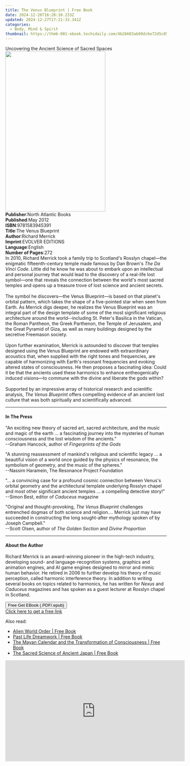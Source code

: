 ```yaml
---
title: The Venus Blueprint | Free Book
date: 2024-12-26T16:28:10.233Z
updated: 2024-12-27T17:21:33.341Z
categories:
  - Body, Mind & Spirit
thumbnail: https://thmb-001-ebook.techidaily.com/4b26683ab09dc6e72d5c85b0372e26ef400cd55b59dea940327201f85b08c37b.jpg
---
```

<main id="book-container">
  <div class="flex flex-col">
    <div class="book-brief flex-1 py-6 px-4 sm:p-6 md:py-10 md:px-8">
      <!-- brief-->
      <div class="book-brief-main">
        Uncovering the Ancient Science of Sacred Spaces
      </div>
    </div>
    <div
      class="book-meta-info flex-1 grid gap-4 col-start-1 col-end-3 row-start-1 sm:mb-6 sm:grid-cols-4 lg:gap-6 lg:col-start-2 lg:row-end-6 lg:row-span-6 lg:mb-0"
    >
      <div
        class="book-meta-info-left place-content-center mt-4 p-4 text-sm leading-6 col-start-2 col-span-2 dark:text-slate-400"
      >
        <img
          class="w-full h-500 object-cover rounded-lg sm:h-255 sm:col-span-2 lg:col-span-full"
          src="https://img-001-ebook.techidaily.com/ac8bcc181335fd5bc45c66e34344254fadb5b2aff80e446c210b2acc57063f58.jpg"
          alt=""
          width="312"
          height="500"
        />
      </div>
      <div
        class="book-meta-info-right mt-2 col-start-1 row-start-2 col-span-3 self-center"
      >
        <!-- meta data  -->
        <div class="flex flex-col px-4 md:px-8">
          <div class="flex-1">
            <strong>Publisher</strong>:<span class="px-2"
              >North Atlantic Books</span
            >
          </div>
          <div class="flex-1">
            <strong>Published</strong>:<span class="px-2">May 2012</span>
          </div>
          <div class="flex-1">
            <strong>ISBN</strong>:<span class="px-2">9781583945391</span>
          </div>
          <div class="flex-1">
            <strong>Title</strong>:<span class="px-2">The Venus Blueprint</span>
          </div>
          <div class="flex-1">
            <strong>Author</strong>:<span class="px-2">Richard Merrick</span>
          </div>
          <div class="flex-1">
            <strong>Imprint</strong>:<span class="px-2">EVOLVER EDITIONS</span>
          </div>
          <div class="flex-1">
            <strong>Language</strong>:<span class="px-2">English</span>
          </div>
          <div class="flex-1">
            <strong>Number of Pages</strong>:<span class="px-2">272</span>
          </div>
        </div>
      </div>
    </div>
    <div class="book-description flex-1 py-6 px-4 sm:p-6 md:py-10 md:px-8">
      <div class="book-description-main">
        <div accordion-content="" id="description">
          In 2010, Richard Merrick took a family trip to Scotland's Rosslyn
          chapel—the enigmatic fifteenth-century temple made famous by Dan
          Brown's <i>The Da Vinci Code</i>. Little did he know he was about to
          embark upon an intellectual and personal journey that would lead to
          the discovery of a real-life lost symbol—one that reveals the
          connection between the world's most sacred temples and opens up a
          treasure trove of lost science and ancient secrets.<br /><br />
          The symbol he discovers—the Venus Blueprint—is based on that planet's
          orbital pattern, which takes the shape of a five-pointed star when
          seen from Earth. As Merrick digs deeper, he realizes the Venus
          Blueprint was an integral part of the design template of some of the
          most significant religious architecture around the world--including
          St. Peter's Basilica in the Vatican, the Roman Pantheon, the Greek
          Parthenon, the Temple of Jerusalem, and the Great Pyramid of Giza, as
          well as many buildings designed by the secretive Freemason society.<br /><br />
          Upon further examination, Merrick is astounded to discover that
          temples designed using the Venus Blueprint are endowed with
          extraordinary acoustics that, when supplied with the right tones and
          frequencies, are capable of harmonizing with Earth's resonant
          frequencies and evoking altered states of consciousness. He then
          proposes a fascinating idea: Could it be that the ancients used these
          harmonics to enhance entheogenically induced visions—to commune with
          the divine and liberate the gods within?<br /><br />
          Supported by an impressive array of historical research and scientific
          analysis, <i>The Venus Blueprint</i> offers compelling evidence of an
          ancient lost culture that was both spiritually and scientifically
          advanced.
        </div>
        <div class="accordion-fader"></div>
      </div>
    </div>
    <div class="book-excerpts flex-1 py-6 px-4 sm:p-6 md:py-10 md:px-8">
      <!-- excerpts-->
      <div class="book-excerpts-main">
        <hr />
        <h4 class="placeholder placeholder-heading">
          <span>In The Press</span>
        </h4>
        <p>
          "An exciting new theory of sacred art, sacred architecture, and the
          music and magic of the earth ... a fascinating journey into the
          mysteries of human consciousness and the lost wisdom of the
          ancients."<br />--Graham Hancock, author of
          <i>Fingerprints of the Gods</i>
        </p>
        <p>
          "A stunning reassessment of mankind's religious and scientific legacy
          ... a beautiful vision of a world once guided by the physics of
          resonance, the symbolism of geometry, and the music of the
          spheres."<br />--Nassim Haramein, The Resonance Project Foundation
        </p>
        <p>
          "... a convincing case for a profound cosmic connection between
          Venus's orbital geometry and the architectural template underlying
          Rosslyn chapel and most other significant ancient temples ... a
          compelling detective story!"<br />--Simon Best, editor of
          <i>Caduceus</i> magazine
        </p>
        <p>
          "Original and thought-provoking, <i>The Venus Blueprint</i> challenges
          entrenched dogmas of both science and religion.... Merrick just may
          have succeeded in constructing the long sought-after mythology spoken
          of by Joseph Campbell."<br />--Scott Olsen, author of
          <i>The Golden Section</i> and <i>Divine Proportion</i>
        </p>
        <p></p>
      </div>
    </div>
    <div class="book-about-author flex-1 py-6 px-4 sm:p-6 md:py-10 md:px-8">
      <!-- about author-->
      <div class="book-main-author-main">
        <hr />
        <h4 class="placeholder placeholder-heading">
          <span>About the Author</span>
        </h4>
        <p>
          Richard Merrick is an award-winning pioneer in the high-tech industry,
          developing sound- and language-recognition systems, graphics and
          animation engines, and AI game engines designed to mirror and mimic
          human behavior. He retired in 2006 to further develop his theory of
          music perception, called harmonic interference theory. In addition to
          writing several books on topics related to harmonics, he has written
          for <i>Nexus</i> and <i>Caduceus</i> magazines and has spoken as a
          guest lecturer at Rosslyn chapel in Scotland.
        </p>
      </div>
    </div>
    <div class="book-free-get flex-1 py-6 px-4 sm:p-6 md:py-10 md:px-8">
      <button
        id="btn-free-get"
        class="bg-blue-500 hover:bg-blue-700 text-white font-bold py-2 px-4 rounded"
      >
        Free Get EBook (.PDF/.epub)
      </button>
      <div id="countdown-display" class="px-2 text-lg mt-2"></div>
      <a
        id="free-link"
        class="hidden bg-blue-500 hover:bg-blue-700 text-white font-bold py-2 px-4 rounded"
        href="https://www.ebooks.com/en-us/book/859331/the-venus-blueprint/richard-merrick/"
        target="_blank"
        >Click here to get a free link</a
      >
    </div>
    <script>
      let countdownTime = 0;
      let countdownInterval = null;
      document
        .getElementById('btn-free-get')
        .addEventListener('click', startCountdown);
      function startCountdown() {
        countdownTime = new Date().getTime() + 60000 * 3;
        countdownInterval = setInterval(updateCountdown, 1000);
        document.getElementById('btn-free-get').disabled = true;
        document
          .getElementById('btn-free-get')
          .classList.add('bg-gray-500', 'cursor-not-allowed');
      }
      function updateCountdown() {
        let currentTime = new Date().getTime();
        let timeLeft = countdownTime - currentTime;
        let secondsLeft = Math.floor(timeLeft / 1000);
        document.getElementById('countdown-display').innerHTML =
          `Remaining time: ${secondsLeft} seconds.`;
        if (secondsLeft <= 0) {
          clearInterval(countdownInterval);
          document.getElementById('btn-free-get').classList.add('hidden');
          document.getElementById('free-link').classList.remove('hidden');
          document.getElementById('countdown-display').innerHTML = '';
        }
      }
    </script>
  </div>
</main>

<ins class="adsbygoogle"
      style="display:block"
      data-ad-client="ca-pub-7571918770474297"
      data-ad-slot="8358498916"
      data-ad-format="auto"
      data-full-width-responsive="true"></ins>
    

<span class="atpl-alsoreadstyle">Also read:</span>
<div><ul>
<li><a href="https://novels-ebooks.techidaily.com/95782431-9781591432401-alien-world-order/"><u>Alien World Order | Free Book</u></a></li>
<li><a href="https://novels-ebooks.techidaily.com/95782433-9781591439202-past-life-dreamwork/"><u>Past Life Dreamwork | Free Book</u></a></li>
<li><a href="https://novels-ebooks.techidaily.com/95782430-9781591438960-the-mayan-calendar-and-the-transformation-of-consciousness/"><u>The Mayan Calendar and the Transformation of Consciousness | Free Book</u></a></li>
<li><a href="https://novels-ebooks.techidaily.com/95782432-9781591437505-the-sacred-science-of-ancient-japan/"><u>The Sacred Science of Ancient Japan | Free Book</u></a></li>
</ul></div>

<!-- affiliate ads begin -->
<iframe width="560" height="315" src="https://www.youtube.com/embed/nWu29cqFjZA?si=TNZyCbPq68PQ0JIb" title="YouTube video player" frameborder="0" allow="accelerometer; autoplay; clipboard-write; encrypted-media; gyroscope; picture-in-picture; web-share" referrerpolicy="strict-origin-when-cross-origin" allowfullscreen></iframe>
<!-- affiliate ads end -->

